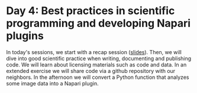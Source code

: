 # Day 4: Best practices in scientific programming and developing Napari plugins

In today's sessions, we start with a recap session ([slides](https://github.com/BiAPoL/Image-data-science-with-Python-and-Napari-EPFL2022/raw/main/docs/day4/recap_day3.pdf)). Then, we will dive into good scientific practice when writing, documenting and publishing code. We will learn about licensing materials such as code and data. In an extended exercise we will share code via a github repository with our neighbors. In the afternoon we will convert a Python function that analyzes some image data into a Napari plugin.
